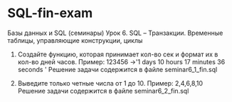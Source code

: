 # SQL-fin-exam


Базы данных и SQL (семинары)
Урок 6. SQL – Транзакции. Временные таблицы, управляющие конструкции, циклы

1. Создайте функцию, которая принимает кол-во сек и формат их в кол-во дней часов. Пример: 123456 ->'1 days 10 hours 17 minutes 36 seconds '
   Решение задачи содержится в файле seminar6_1_fin.sql

   
2. Выведите только четные числа от 1 до 10. Пример: 2,4,6,8,10
  Решение задачи содержится в файле seminar6_2_fin.sql
